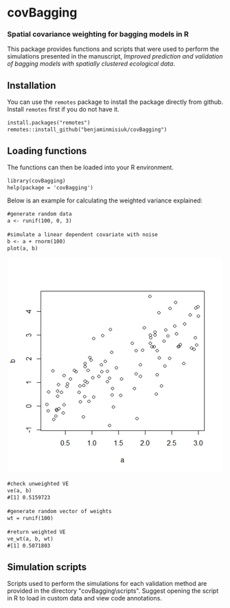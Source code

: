 # covBagging
### Spatial covariance weighting for bagging models in R

This package provides functions and scripts that were used to perform the simulations presented in the manuscript, *Improved prediction and validation of bagging models with spatially clustered ecological data*.

## Installation

You can use the `remotes` package to install the package directly from github. Install `remotes` first if you do not have it. 

```
install.packages("remotes")
remotes::install_github("benjaminmisiuk/covBagging")
```

## Loading functions
The functions can then be loaded into your R environment.

```
library(covBagging)
help(package = 'covBagging')
```

Below is an example for calculating the weighted variance explained:

```
#generate random data
a <- runif(100, 0, 3)

#simulate a linear dependent covariate with noise
b <- a + rnorm(100)
plot(a, b)
```

![](images/a_b_eg.png)

```
#check unweighted VE
ve(a, b)
#[1] 0.5159723

#generate random vector of weights
wt = runif(100)

#return weighted VE
ve_wt(a, b, wt)
#[1] 0.5071803
```

## Simulation scripts
Scripts used to perform the simulations for each validation method are provided in the directory "covBagging\scripts". Suggest opening the script in R to load in custom data and view code annotations.
